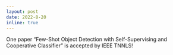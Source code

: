 ```yaml
---
layout: post
date: 2022-8-20
inline: true
---
```


One paper “Few-Shot Object Detection with Self-Supervising and Cooperative Classifier” is accepted by IEEE TNNLS!